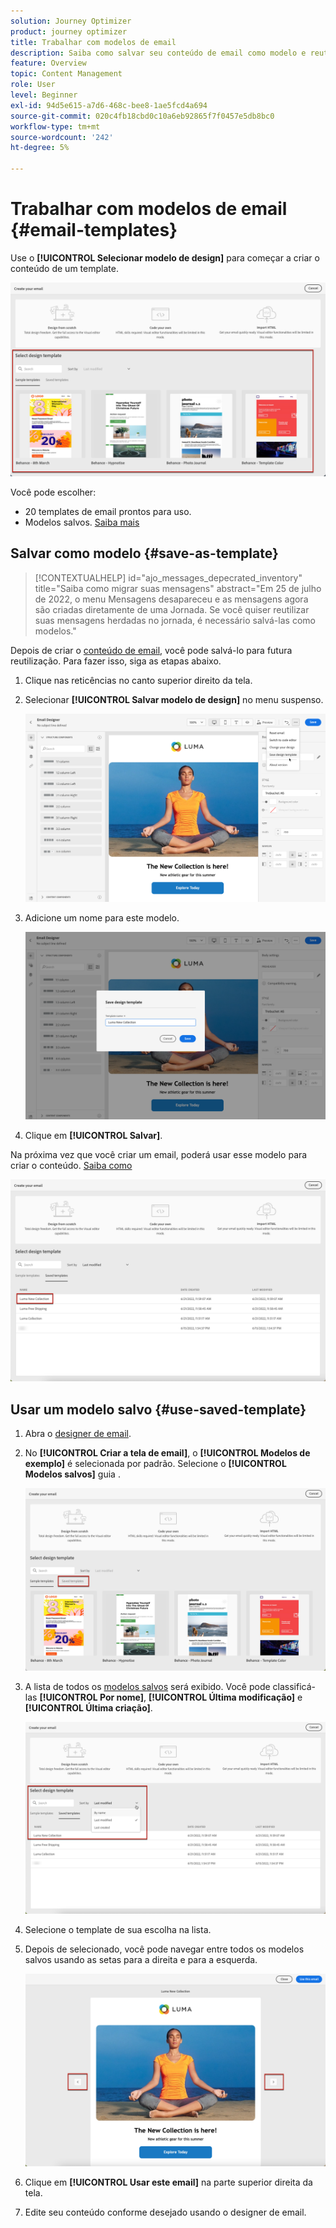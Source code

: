 ```yaml
---
solution: Journey Optimizer
product: journey optimizer
title: Trabalhar com modelos de email
description: Saiba como salvar seu conteúdo de email como modelo e reutilizá-lo no Journey Optimizer
feature: Overview
topic: Content Management
role: User
level: Beginner
exl-id: 94d5e615-a7d6-468c-bee8-1ae5fcd4a694
source-git-commit: 020c4fb18cbd0c10a6eb92865f7f0457e5db8bc0
workflow-type: tm+mt
source-wordcount: '242'
ht-degree: 5%

---
```


# Trabalhar com modelos de email {#email-templates}

Use o **[!UICONTROL Selecionar modelo de design]** para começar a criar o conteúdo de um template.

![](assets/email_designer-templates.png)

Você pode escolher:
* 20 templates de email prontos para uso.
* Modelos salvos. [Saiba mais](#use-saved-template)

## Salvar como modelo {#save-as-template}

>[!CONTEXTUALHELP]
>id="ajo_messages_depecrated_inventory"
>title="Saiba como migrar suas mensagens"
>abstract="Em 25 de julho de 2022, o menu Mensagens desapareceu e as mensagens agora são criadas diretamente de uma Jornada. Se você quiser reutilizar suas mensagens herdadas no jornada, é necessário salvá-las como modelos."

Depois de criar o [conteúdo de email](get-started-email-design.md), você pode salvá-lo para futura reutilização. Para fazer isso, siga as etapas abaixo.

1. Clique nas reticências no canto superior direito da tela.

1. Selecionar **[!UICONTROL Salvar modelo de design]** no menu suspenso.

   ![](assets/email_designer-save-template.png)

1. Adicione um nome para este modelo.

   ![](assets/email_designer-template-name.png)

1. Clique em **[!UICONTROL Salvar]**.

Na próxima vez que você criar um email, poderá usar esse modelo para criar o conteúdo. [Saiba como](#use-saved-template)

![](assets/email_designer-saved-template.png)

## Usar um modelo salvo {#use-saved-template}

1. Abra o [designer de email](content-from-scratch.md).

1. No **[!UICONTROL Criar a tela de email]**, o **[!UICONTROL Modelos de exemplo]** é selecionada por padrão. Selecione o **[!UICONTROL Modelos salvos]** guia .

   ![](assets/email_designer-saved-templates-tab.png)

1. A lista de todos os [modelos salvos](#save-as-template) será exibido. Você pode classificá-las **[!UICONTROL Por nome]**, **[!UICONTROL Última modificação]** e **[!UICONTROL Última criação]**.

   ![](assets/email_designer-saved-templates.png)

1. Selecione o template de sua escolha na lista.

1. Depois de selecionado, você pode navegar entre todos os modelos salvos usando as setas para a direita e para a esquerda.

   ![](assets/email_designer-saved-templates-navigate.png)

1. Clique em **[!UICONTROL Usar este email]** na parte superior direita da tela.

1. Edite seu conteúdo conforme desejado usando o designer de email.
